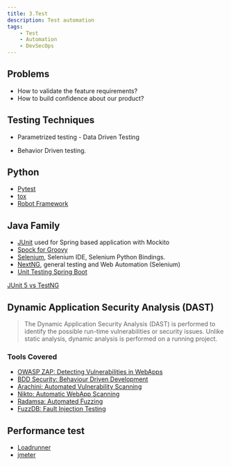 ```yaml
---
title: 3.Test
description: Test automation
tags:
    - Test
    - Automation
    - DevSecOps
---
```


## Problems

- How to validate the feature requirements?
- How to build confidence about our product?

## Testing Techniques

* Parametrized testing - Data Driven Testing

* Behavior Driven testing.


## Python

- [Pytest](https://docs.pytest.org/en/stable/getting-started.html)
- [tox](https://tox.readthedocs.io/en/latest/)
- [Robot Framework](https://robotframework.org/)

## Java Family

- [JUnit](https://junit.org/junit5/) used for Spring based application with Mockito
- [Spock for Groovy](https://spockframework.org/)
- [Selenium](https://github.com/SeleniumHQ/selenium), Selenium IDE, Selenium Python Bindings.
- [NextNG](https://github.com/cbeust/testng), general testing and Web Automation (Selenium)
- [Unit Testing Spring Boot](https://reflectoring.io/unit-testing-spring-boot/)

[JUnit 5 vs TestNG](https://stackoverflow.com/questions/38273479/junit-5-vs-testng)

## Dynamic Application Security Analysis (DAST) 
> The Dynamic Application Security Analysis (DAST) is performed to identify the possible run-time vulnerabilities or security issues. Unlike static analysis, dynamic analysis is performed on a running project.

### Tools Covered

- [OWASP ZAP: Detecting Vulnerabilities in WebApps](https://github.com/zaproxy/zaproxy)
- [BDD Security: Behaviour Driven Development](https://github.com/iriusrisk/bdd-security)
- [Arachini: Automated Vulnerability Scanning](https://github.com/Arachni/arachni)
- [Nikto: Automatic WebApp Scanning](https://github.com/sullo/nikto)
- [Radamsa: Automated Fuzzing](https://gitlab.com/akihe/radamsa)
- [FuzzDB: Fault Injection Testing](https://github.com/fuzzdb-project/fuzzdb)


## Performance test

* [Loadrunner](https://www.microfocus.com/en-us/products/loadrunner-professional/overview)
* [jmeter](https://jmeter.apache.org/)

